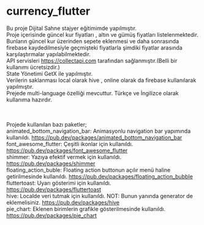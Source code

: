 # currency_flutter

Bu proje Dijital Sahne stajyer eğitimimde yapılmıştır.<br> 
Proje içerisinde güncel kur fiyatları , altın ve gümüş fiyatları listelenmektedir. Bunların güncel kur üzerinden sepete eklenmesi ve daha sonrasında firebase kaydedilmesiyle geçmişteki fiyatlarla şimdiki fiyatlar arasında karşılaştırmalar yapılabilmektedir.<br> 
API servisleri https://collectapi.com tarafından sağlanmıştır.(Belli bir kullanımı ücretsizdir.)<br> 
State Yönetimi GetX ile yapılmıştır.<br> 
Verilerin saklanması local olarak hive , online olarak da firebase kullanılarak yapılmıştır.<br> 
Prejede multi-language özelliği mevcuttur. Türkçe ve İngilizce olarak kullanıma hazırdır.<br> 
<br> 
<br> 

Projede kullanılan bazı paketler;<br> 
animated_bottom_navigation_bar: Animasyonlu navigation bar yapımında kullanıldı. https://pub.dev/packages/animated_bottom_navigation_bar<br> 
font_awesome_flutter: Çeşitli ikonlar için kullanıldı. https://pub.dev/packages/font_awesome_flutter<br> 
shimmer: Yazıya efektif vermek için kullanıldı. https://pub.dev/packages/shimmer<br> 
floating_action_buble: Floating action buttonun açılır menü haline getirilmesinde kullanıldı. https://pub.dev/packages/floating_action_bubble<br> 
fluttertoast: Uyarı gösterimi için kullanıldı. https://pub.dev/packages/fluttertoast<br> 
hive: Localde veri tutmak için kullanıldı. NOT: Bunun yanında generator de eklemelisiniz. https://pub.dev/packages/hive<br> 
pie_chart: Eklenen birimlerin grafikle gösterilmesinde kullanıldı. https://pub.dev/packages/pie_chart<br> 
